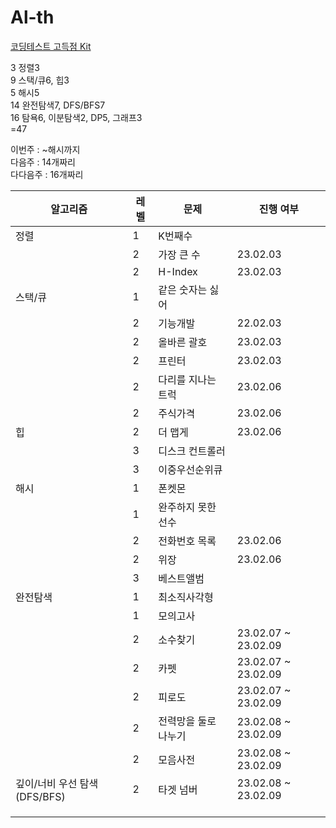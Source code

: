 # Al-th

[코딩테스트 고득점 Kit](https://school.programmers.co.kr/learn/challenges?tab=algorithm_practice_kit)



3 정렬3   
9 스택/큐6, 힙3   
5 해시5   
14 완전탐색7, DFS/BFS7   
16 탐욕6, 이분탐색2, DP5, 그래프3   
=47



이번주 : ~해시까지   
다음주 : 14개짜리   
다다음주 : 16개짜리   

|알고리즘|레벨|문제|진행 여부|
|------|---|---|---|
|정렬|1|K번째수||
||2|가장 큰 수|23.02.03|
||2|H-Index|23.02.03|
|스택/큐|1|같은 숫자는 싫어||
||2|기능개발|22.02.03|
||2|올바른 괄호|23.02.03|
||2|프린터|23.02.03|
||2|다리를 지나는 트럭|23.02.06|
||2|주식가격|23.02.06|
|힙|2|더 맵게|23.02.06|
||3|디스크 컨트롤러||
||3|이중우선순위큐||
|해시|1|폰켓몬||
||1|완주하지 못한 선수||
||2|전화번호 목록|23.02.06|
||2|위장|23.02.06|
||3|베스트앨범|||
|완전탐색|1|최소직사각형||
||1|모의고사||
||2|소수찾기|23.02.07 ~ 23.02.09|
||2|카펫|23.02.07 ~ 23.02.09|
||2|피로도|23.02.07 ~ 23.02.09|
||2|전력망을 둘로 나누기|23.02.08 ~ 23.02.09|
||2|모음사전|23.02.08 ~ 23.02.09|
|깊이/너비 우선 탐색(DFS/BFS)|2|타겟 넘버|23.02.08 ~ 23.02.09|
|||||
|||||
|||||

